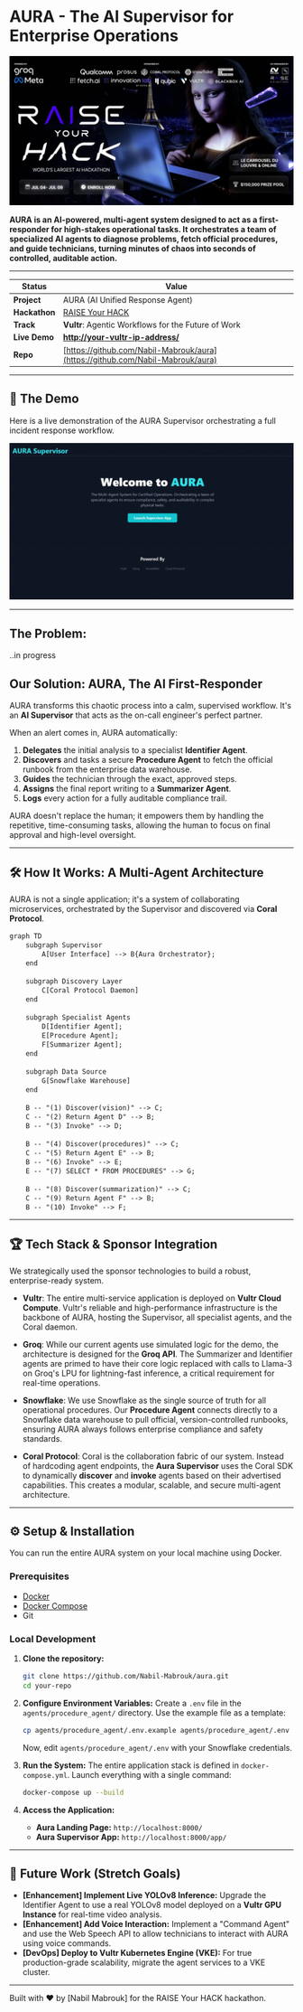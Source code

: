 # AURA - The AI Supervisor for Enterprise Operations

![AURA Banner](./assets/raise-your-hack.webp) <!-- Optional: Create a cool banner with Canva -->

**AURA is an AI-powered, multi-agent system designed to act as a first-responder for high-stakes operational tasks. It orchestrates a team of specialized AI agents to diagnose problems, fetch official procedures, and guide technicians, turning minutes of chaos into seconds of controlled, auditable action.**

---

| Status         | Value                                                                                         |
| -------------- | --------------------------------------------------------------------------------------------- |
| **Project**    | AURA (AI Unified Response Agent)                                                              |
| **Hackathon**  | [RAISE Your HACK](https://lablab.ai/event/raise-your-hack)                                    |
| **Track**      | **Vultr**: Agentic Workflows for the Future of Work                                           |
| **Live Demo**  | **[http://your-vultr-ip-address/](http://your-vultr-ip-address/)** <!-- IMPORTANT: UPDATE THIS --> |
| **Repo**       | [https://github.com/Nabil-Mabrouk/aura](https://github.com/Nabil-Mabrouk/aura)      |

---

## 🚀 The Demo

Here is a live demonstration of the AURA Supervisor orchestrating a full incident response workflow.

![AURA Demo GIF](./assets/day1.gif)  <!-- CRITICAL: Record a GIF of your app working! -->

---

## The Problem: 

..in progress

## Our Solution: AURA, The AI First-Responder

AURA transforms this chaotic process into a calm, supervised workflow. It's an **AI Supervisor** that acts as the on-call engineer's perfect partner.

When an alert comes in, AURA automatically:
1.  **Delegates** the initial analysis to a specialist **Identifier Agent**.
2.  **Discovers** and tasks a secure **Procedure Agent** to fetch the official runbook from the enterprise data warehouse.
3.  **Guides** the technician through the exact, approved steps.
4.  **Assigns** the final report writing to a **Summarizer Agent**.
5.  **Logs** every action for a fully auditable compliance trail.

AURA doesn't replace the human; it empowers them by handling the repetitive, time-consuming tasks, allowing the human to focus on final approval and high-level oversight.

---

## 🛠️ How It Works: A Multi-Agent Architecture

AURA is not a single application; it's a system of collaborating microservices, orchestrated by the Supervisor and discovered via **Coral Protocol**.

```mermaid
graph TD
    subgraph Supervisor
        A[User Interface] --> B{Aura Orchestrator};
    end

    subgraph Discovery Layer
        C[Coral Protocol Daemon]
    end
    
    subgraph Specialist Agents
        D[Identifier Agent];
        E[Procedure Agent];
        F[Summarizer Agent];
    end
    
    subgraph Data Source
        G[Snowflake Warehouse]
    end

    B -- "(1) Discover(vision)" --> C;
    C -- "(2) Return Agent D" --> B;
    B -- "(3) Invoke" --> D;
    
    B -- "(4) Discover(procedures)" --> C;
    C -- "(5) Return Agent E" --> B;
    B -- "(6) Invoke" --> E;
    E -- "(7) SELECT * FROM PROCEDURES" --> G;
    
    B -- "(8) Discover(summarization)" --> C;
    C -- "(9) Return Agent F" --> B;
    B -- "(10) Invoke" --> F;
```
---

## 🏆 Tech Stack & Sponsor Integration

We strategically used the sponsor technologies to build a robust, enterprise-ready system.

*   **Vultr**: The entire multi-service application is deployed on **Vultr Cloud Compute**. Vultr's reliable and high-performance infrastructure is the backbone of AURA, hosting the Supervisor, all specialist agents, and the Coral daemon.

*   **Groq**: While our current agents use simulated logic for the demo, the architecture is designed for the **Groq API**. The Summarizer and Identifier agents are primed to have their core logic replaced with calls to Llama-3 on Groq's LPU for lightning-fast inference, a critical requirement for real-time operations.

*   **Snowflake**: We use Snowflake as the single source of truth for all operational procedures. Our **Procedure Agent** connects directly to a Snowflake data warehouse to pull official, version-controlled runbooks, ensuring AURA always follows enterprise compliance and safety standards.

*   **Coral Protocol**: Coral is the collaboration fabric of our system. Instead of hardcoding agent endpoints, the **Aura Supervisor** uses the Coral SDK to dynamically **discover** and **invoke** agents based on their advertised capabilities. This creates a modular, scalable, and secure multi-agent architecture.

---

## ⚙️ Setup & Installation

You can run the entire AURA system on your local machine using Docker.

### Prerequisites
*   [Docker](https://www.docker.com/products/docker-desktop/)
*   [Docker Compose](https://docs.docker.com/compose/install/)
*   Git

### Local Development

1.  **Clone the repository:**
    ```bash
    git clone https://github.com/Nabil-Mabrouk/aura.git
    cd your-repo
    ```

2.  **Configure Environment Variables:**
    Create a `.env` file in the `agents/procedure_agent/` directory. Use the example file as a template:
    ```bash
    cp agents/procedure_agent/.env.example agents/procedure_agent/.env
    ```
    Now, edit `agents/procedure_agent/.env` with your Snowflake credentials.

3.  **Run the System:**
    The entire application stack is defined in `docker-compose.yml`. Launch everything with a single command:
    ```bash
    docker-compose up --build
    ```

4.  **Access the Application:**
    *   **Aura Landing Page:** `http://localhost:8000/`
    *   **Aura Supervisor App:** `http://localhost:8000/app/`

---

## 🔮 Future Work (Stretch Goals)

*   **[Enhancement] Implement Live YOLOv8 Inference:** Upgrade the Identifier Agent to use a real YOLOv8 model deployed on a **Vultr GPU Instance** for real-time video analysis.
*   **[Enhancement] Add Voice Interaction:** Implement a "Command Agent" and use the Web Speech API to allow technicians to interact with AURA using voice commands.
*   **[DevOps] Deploy to Vultr Kubernetes Engine (VKE):** For true production-grade scalability, migrate the agent services to a VKE cluster.

---
Built with ❤️ by [Nabil Mabrouk] for the RAISE Your HACK hackathon.


